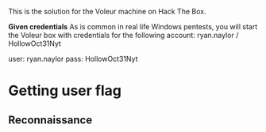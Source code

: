 This is the solution for the Voleur machine on Hack The Box.

**Given credentials**
As is common in real life Windows pentests, you will start the Voleur box with credentials for the following account: ryan.naylor / HollowOct31Nyt

user: ryan.naylor
pass: HollowOct31Nyt

# Getting user flag

## Reconnaissance



